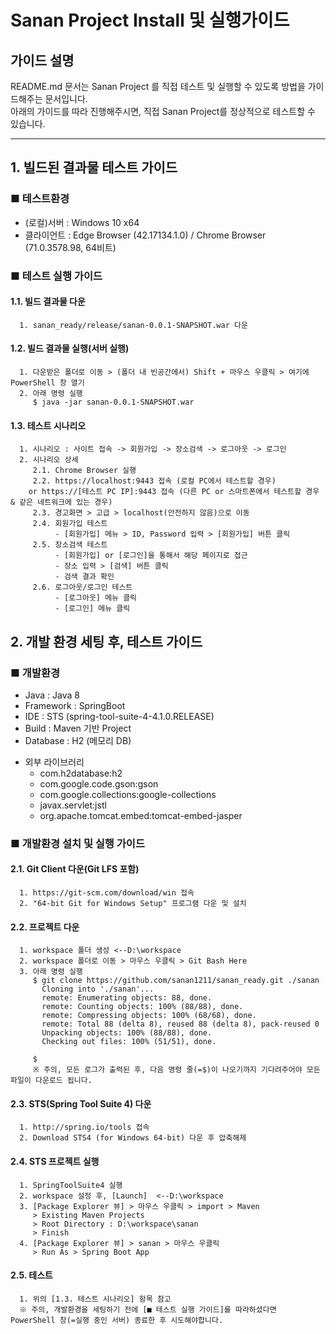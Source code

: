 # Sanan Project Install 및 실행가이드

## 가이드 설명
README.md 문서는 Sanan Project 를 직접 테스트 및 실행할 수 있도록 방법을 가이드해주는 문서입니다.   
아래의 가이드를 따라 진행해주시면, 직접 Sanan Project를 정상적으로 테스트할 수 있습니다.

-------------------------------------------------------------------------------------------

## 1. 빌드된 결과물 테스트 가이드

### ■ 테스트환경
- (로컬)서버 : Windows 10 x64
- 클라이언트 : Edge Browser (42.17134.1.0) / Chrome Browser (71.0.3578.98, 64비트)

### ■ 테스트 실행 가이드
#### 1.1. 빌드 결과물 다운
      1. sanan_ready/release/sanan-0.0.1-SNAPSHOT.war 다운
      
#### 1.2. 빌드 결과물 실행(서버 실행)
      1. 다운받은 폴더로 이동 > (폴더 내 빈공간에서) Shift + 마우스 우클릭 > 여기에 PowerShell 창 열기
      2. 아래 명령 실행
         $ java -jar sanan-0.0.1-SNAPSHOT.war

#### 1.3. 테스트 시나리오
      1. 시나리오 : 사이트 접속 -> 회원가입 -> 장소검색 -> 로그아웃 -> 로그인
      2. 시나리오 상세 
         2.1. Chrome Browser 실행
         2.2. https://localhost:9443 접속 (로컬 PC에서 테스트할 경우)  
		or https://[테스트 PC IP]:9443 접속 (다른 PC or 스마트폰에서 테스트할 경우 & 같은 네트워크에 있는 경우)
         2.3. 경고화면 > 고급 > localhost(안전하지 않음)으로 이동
         2.4. 회원가입 테스트
              - [회원가입] 메뉴 > ID, Password 입력 > [회원가입] 버튼 클릭
         2.5. 장소검색 테스트
              - [회원가입] or [로그인]을 통해서 해당 페이지로 접근
              - 장소 입력 > [검색] 버튼 클릭
              - 검색 결과 확인
         2.6. 로그아웃/로그인 테스트
              - [로그아웃] 메뉴 클릭
              - [로그인] 메뉴 클릭


## 2. 개발 환경 세팅 후, 테스트 가이드

### ■ 개발환경
- Java : Java 8
- Framework : SpringBoot 
- IDE : STS (spring-tool-suite-4-4.1.0.RELEASE)
- Build : Maven 기반 Project
- Database : H2 (메모리 DB)
+ 외부 라이브러리
    - com.h2database:h2  
    - com.google.code.gson:gson  
    - com.google.collections:google-collections  
    - javax.servlet:jstl  
    - org.apache.tomcat.embed:tomcat-embed-jasper  

### ■ 개발환경 설치 및 실행 가이드
#### 2.1. Git Client 다운(Git LFS 포함)
      1. https://git-scm.com/download/win 접속
      2. "64-bit Git for Windows Setup" 프로그램 다운 및 설치

#### 2.2. 프로젝트 다운
      1. workspace 폴더 생성 <--D:\workspace
      2. workspace 폴더로 이동 > 마우스 우클릭 > Git Bash Here
      3. 아래 명령 실행
         $ git clone https://github.com/sanan1211/sanan_ready.git ./sanan
           Cloning into './sanan'...
           remote: Enumerating objects: 88, done.
           remote: Counting objects: 100% (88/88), done.
           remote: Compressing objects: 100% (68/68), done.
           remote: Total 88 (delta 8), reused 88 (delta 8), pack-reused 0
           Unpacking objects: 100% (88/88), done.
           Checking out files: 100% (51/51), done.
		
         $
         ※ 주의, 모든 로그가 출력된 후, 다음 명령 줄(=$)이 나오기까지 기다려주어야 모든 파일이 다운로드 됩니다. 
            	     
#### 2.3. STS(Spring Tool Suite 4) 다운
      1. http://spring.io/tools 접속
      2. Download STS4 (for Windows 64-bit) 다운 후 압축해제

#### 2.4. STS 프로젝트 실행
      1. SpringToolSuite4 실행
      2. workspace 설정 후, [Launch]  <--D:\workspace
      3. [Package Explorer 뷰] > 마우스 우클릭 > import > Maven
         > Existing Maven Projects  
         > Root Directory : D:\workspace\sanan
         > Finish  
      4. [Package Explorer 뷰] > sanan > 마우스 우클릭
         > Run As > Spring Boot App
     
#### 2.5. 테스트
      1. 위의 [1.3. 테스트 시나리오] 항목 참고
      ※ 주의, 개발환경을 세팅하기 전에 [■ 테스트 실행 가이드]를 따라하셨다면 PowerShell 창(=실행 중인 서버) 종료한 후 시도해야합니다.
